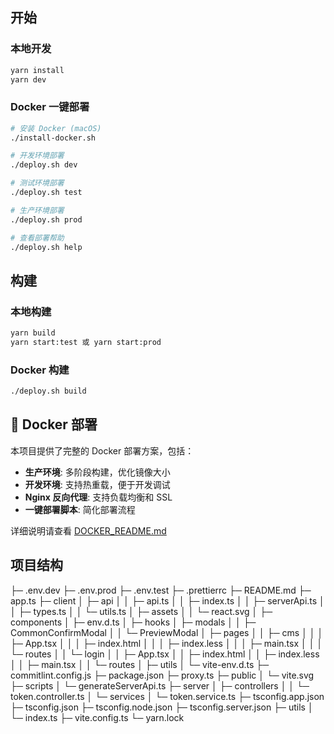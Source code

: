 ## 开始

### 本地开发
```bash
yarn install
yarn dev
```

### Docker 一键部署
```bash
# 安装 Docker (macOS)
./install-docker.sh

# 开发环境部署
./deploy.sh dev

# 测试环境部署
./deploy.sh test

# 生产环境部署
./deploy.sh prod

# 查看部署帮助
./deploy.sh help
```

## 构建

### 本地构建
```bash
yarn build
yarn start:test 或 yarn start:prod
```

### Docker 构建
```bash
./deploy.sh build
```

## 🐳 Docker 部署

本项目提供了完整的 Docker 部署方案，包括：

- **生产环境**: 多阶段构建，优化镜像大小
- **开发环境**: 支持热重载，便于开发调试
- **Nginx 反向代理**: 支持负载均衡和 SSL
- **一键部署脚本**: 简化部署流程

详细说明请查看 [DOCKER_README.md](./DOCKER_README.md)

## 项目结构
├─ .env.dev
├─ .env.prod
├─ .env.test
├─ .prettierrc
├─ README.md
├─ app.ts
├─ client
│  ├─ api
│  │  ├─ api.ts
│  │  ├─ index.ts
│  │  ├─ serverApi.ts
│  │  ├─ types.ts
│  │  └─ utils.ts
│  ├─ assets
│  │  └─ react.svg
│  ├─ components
│  ├─ env.d.ts
│  ├─ hooks
│  ├─ modals
│  │  ├─ CommonConfirmModal
│  │  └─ PreviewModal
│  ├─ pages
│  │  ├─ cms
│  │  │  ├─ App.tsx
│  │  │  ├─ index.html
│  │  │  ├─ index.less
│  │  │  ├─ main.tsx
│  │  │  └─ routes
│  │  └─ login
│  │     ├─ App.tsx
│  │     ├─ index.html
│  │     ├─ index.less
│  │     ├─ main.tsx
│  │     └─ routes
│  ├─ utils
│  └─ vite-env.d.ts
├─ commitlint.config.js
├─ package.json
├─ proxy.ts
├─ public
│  └─ vite.svg
├─ scripts
│  └─ generateServerApi.ts
├─ server
│  ├─ controllers
│  │  └─ token.controller.ts
│  └─ services
│     └─ token.service.ts
├─ tsconfig.app.json
├─ tsconfig.json
├─ tsconfig.node.json
├─ tsconfig.server.json
├─ utils
│  └─ index.ts
├─ vite.config.ts
└─ yarn.lock
```